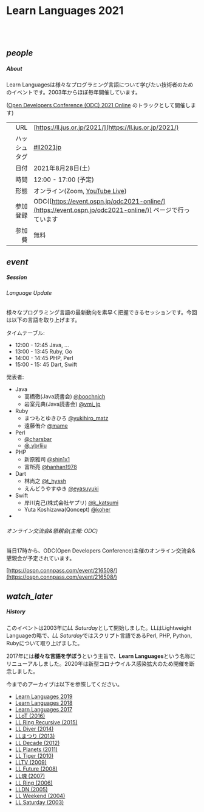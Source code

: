 <div class="section no-pad-bot" id="index-banner"><div class="container"><!-- start Index banner -->

<br><br>
      
# Learn Languages 2021

<br><br>

</div></div><!-- end Index banner -->

<div class="container"><div class="section"><div class="row"><!-- start main -->

<div class="col s12 m4"><div class="icon-block"><!-- start About -->

<h2 class="center green-text darken-1"><i class="material-icons">people</i></h2><!-- people icon -->

##### About

Learn Languagesは様々なプログラミング言語について学びたい技術者のためのイベントです。2003年からほぼ毎年開催しています。

([Open Developers Conference (ODC) 2021 Online](https://event.ospn.jp/odc2021-online/) のトラックとして開催します)

| | |
| ---:         |     ---      |
| URL | [https://ll.jus.or.jp/2021/](https://ll.jus.or.jp/2021/) |
| ハッシュタグ |  [#ll2021jp](https://twitter.com/search?q=ll2021jp) |
| 日付 |  2021年8月28日(土) |
| 時間 |  12:00 - 17:00 (予定) |
| 形態 |  オンライン(Zoom, [YouTube Live](https://www.youtube.com/c/OSPNjp))  |
| 参加登録 |  ODC([https://event.ospn.jp/odc2021-online/](https://event.ospn.jp/odc2021-online/)) ページで行っています |
| 参加費 |  無料 |

</div></div><!-- end About -->

<div class="col s12 m4"><div class="icon-block"><!-- start Session -->

<h2 class="center green-text darken-1"><i class="material-icons">event</i></h2><!-- event icon -->

##### Session

###### Language Update

様々なプログラミング言語の最新動向を素早く把握できるセッションです。今回は以下の言語を取り上げます。

タイムテーブル:
- 12:00 - 12:45 Java, ...
- 13:00 - 13:45 Ruby, Go
- 14:00 - 14:45 PHP, Perl
- 15:00 - 15: 45 Dart, Swift


発表者:
- Java
  - 高橋徹(Java読書会) [@boochnich](https://twitter.com/boochnich)
  - 岩室元典(Java読書会) [@vmi_jp](https://twitter.com/vmi_jp)
- Ruby
    - まつもとゆきひろ [@yukihiro_matz](https://twitter.com/yukihiro_matz)
    - 遠藤侑介 [@mame](https://twitter.com/mame)
- Perl
  - [@charsbar](https://twitter.com/charsbar)
  - [@_ybrliiu](https://twitter.com/_ybrliiu)
- PHP
  - 新原雅司 [@shin1x1](https://twitter.com/shin1x1)
  - 富所亮 [@hanhan1978](https://twitter.com/hanhan1978)
- Dart
  - 林尚之 [@t_hyssh](https://twitter.com/t_hyssh)
  - えんどうやすゆき [@eyasuyuki](https://twitter.com/eyasuyuki)
- Swift
  - 岸川克己(株式会社ヤプリ) [@k_katsumi](https://twitter.com/k_katsumi) 
  - Yuta Koshizawa(Qoncept) [@koher](https://twitter.com/koher)
- 
###### オンライン交流会&amp;懇親会(主催: ODC)

当日17時から、ODC(Open Developers Conference)主催のオンライン交流会&amp;懇親会が予定されています。

[https://ospn.connpass.com/event/216508/](https://ospn.connpass.com/event/216508/)

</div></div><!-- end Session -->

<div class="col s12 m4"><div class="icon-block"><!-- start History -->

<h2 class="center green-text darken-1"><i class="material-icons">watch_later</i></h2><!-- watch_later icon -->

##### History

このイベントは2003年に*LL Saturday*として開始しました。LLはLightweight Languageの略で、*LL Saturday*ではスクリプト言語であるPerl, PHP, Python, Rubyについて取り上げました。

2017年には**様々な言語を学ぼう**という主旨で、**Learn Languages**という名称にリニューアルしました。2020年は新型コロナウイルス感染拡大のため開催を断念しました。

今までのアーカイブは以下を参照してください。

- [Learn Languages 2019](https://ll.jus.or.jp/2019/)
- [Learn Languages 2018](https://ll.jus.or.jp/2018about/)
- [Learn Languages 2017](https://ll.jus.or.jp/2017/)
- [LLoT (2016)](https://ll.jus.or.jp/2016/)
- [LL Ring Recursive (2015)](https://ll.jus.or.jp/2015/)
- [LL Diver (2014)](https://ll.jus.or.jp/2014/)
- [LLまつり (2013)](https://ll.jus.or.jp/2013/)
- [LL Decade (2012)](https://ll.jus.or.jp/2012/)
- [LL Planets (2011)](https://ll.jus.or.jp/2011/)
- [LL Tiger (2010)](https://ll.jus.or.jp/2010/)
- [LLTV (2009)](https://ll.jus.or.jp/2009/)
- [LL Future (2008)](https://ll.jus.or.jp/2008/)
- [LL魂 (2007)](https://ll.jus.or.jp/2007/)
- [LL Ring (2006)](https://ll.jus.or.jp/2006/)
- [LLDN (2005)](https://ll.jus.or.jp/2005/)
- [LL Weekend (2004)](https://ll.jus.or.jp/llw2004/)
- [LL Saturday (2003)](https://ll.jus.or.jp/lls2003/)

</div></div><!-- end History -->

</div></div></div><!-- end main -->